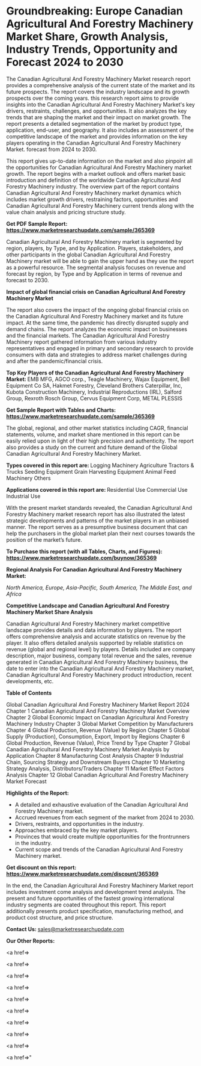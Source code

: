 # Groundbreaking: Europe Canadian Agricultural And Forestry Machinery Market Share, Growth Analysis, Industry Trends, Opportunity and Forecast 2024 to 2030

The Canadian Agricultural And Forestry Machinery Market research report provides a comprehensive analysis of the current state of the market and its future prospects. The report covers the industry landscape and its growth prospects over the coming years. this research report aims to provide insights into the Canadian Agricultural And Forestry Machinery Market's key drivers, restraints, challenges, and opportunities. It also analyzes the key trends that are shaping the market and their impact on market growth. The report presents a detailed segmentation of the market by product type, application, end-user, and geography. It also includes an assessment of the competitive landscape of the market and provides information on the key players operating in the Canadian Agricultural And Forestry Machinery Market. forecast from 2024 to 2030.

This report gives up-to-date information on the market and also pinpoint all the opportunities for Canadian Agricultural And Forestry Machinery market growth. The report begins with a market outlook and offers market basic introduction and definition of the worldwide Canadian Agricultural And Forestry Machinery industry. The overview part of the report contains Canadian Agricultural And Forestry Machinery market dynamics which includes market growth drivers, restraining factors, opportunities and Canadian Agricultural And Forestry Machinery current trends along with the value chain analysis and pricing structure study.

<strong><b>Get PDF Sample Report: <a href=https://www.marketresearchupdate.com/sample/365369>https://www.marketresearchupdate.com/sample/365369</a></b></strong>

Canadian Agricultural And Forestry Machinery market is segmented by region, players, by Type, and by Application. Players, stakeholders, and other participants in the global Canadian Agricultural And Forestry Machinery market will be able to gain the upper hand as they use the report as a powerful resource. The segmental analysis focuses on revenue and forecast by region, by Type and by Application in terms of revenue and forecast to 2030.

<strong><b>Impact of global financial crisis on Canadian Agricultural And Forestry Machinery Market</b></strong>

The report also covers the impact of the ongoing global financial crisis on the Canadian Agricultural And Forestry Machinery market and its future impact. At the same time, the pandemic has directly disrupted supply and demand chains. The report analyzes the economic impact on businesses and the financial markets. The Canadian Agricultural And Forestry Machinery report gathered information from various industry representatives and engaged in primary and secondary research to provide consumers with data and strategies to address market challenges during and after the pandemic/financial crisis.

<strong><b>Top Key Players of the Canadian Agricultural And Forestry Machinery Market:
</b></strong>EMB MFG, AGCO corp., Teagle Machinery, Wajax Equipment, Bell Equipment Co SA, Hakmet Forestry, Cleveland Brothers Caterpillar, Inc, Kubota Construction Machinery, Industrial Reproductions (IRL), Salford Group, Rexroth Rosch Group, Cervus Equipment Corp, METAL PLESSIS<strong><b>
</b></strong>

<strong><b>Get Sample Report with Tables and Charts: <a href=https://www.marketresearchupdate.com/sample/365369>https://www.marketresearchupdate.com/sample/365369</a></b></strong>

The global, regional, and other market statistics including CAGR, financial statements, volume, and market share mentioned in this report can be easily relied upon in light of their high precision and authenticity. The report also provides a study on the current and future demand of the Global Canadian Agricultural And Forestry Machinery Market.

<strong><b>Types covered in this report are:
</b></strong>Logging Machinery
Agriculture Tractors & Trucks
Seeding Equipment
Grain Harvesting Equipment
Animal Feed Machinery
Others<strong><b>
</b></strong>

<strong><b>Applications covered in this report are:
</b></strong>Residential Use
Commercial Use
Industrial Use<strong><b>
</b></strong>

With the present market standards revealed, the Canadian Agricultural And Forestry Machinery market research report has also illustrated the latest strategic developments and patterns of the market players in an unbiased manner. The report serves as a presumptive business document that can help the purchasers in the global market plan their next courses towards the position of the market’s future.

<strong><b>To Purchase this report (with all Tables, Charts, and Figures): <a href=https://www.marketresearchupdate.com/buynow/365369>https://www.marketresearchupdate.com/buynow/365369</a></b></strong>

<strong><b>Regional Analysis For Canadian Agricultural And Forestry Machinery Market:</b></strong>

<em><i>North America, Europe, Asia-Pacific, South America, The Middle East, and Africa</i></em>

<strong><b>Competitive Landscape and Canadian Agricultural And Forestry Machinery Market Share Analysis</b></strong>

Canadian Agricultural And Forestry Machinery market competitive landscape provides details and data information by players. The report offers comprehensive analysis and accurate statistics on revenue by the player. It also offers detailed analysis supported by reliable statistics on revenue (global and regional level) by players. Details included are company description, major business, company total revenue and the sales, revenue generated in Canadian Agricultural And Forestry Machinery business, the date to enter into the Canadian Agricultural And Forestry Machinery market, Canadian Agricultural And Forestry Machinery product introduction, recent developments, etc.

<strong><b>Table of Contents</b></strong>

Global Canadian Agricultural And Forestry Machinery Market Report 2024
Chapter 1 Canadian Agricultural And Forestry Machinery Market Overview
Chapter 2 Global Economic Impact on Canadian Agricultural And Forestry Machinery Industry
Chapter 3 Global Market Competition by Manufacturers
Chapter 4 Global Production, Revenue (Value) by Region
Chapter 5 Global Supply (Production), Consumption, Export, Import by Regions
Chapter 6 Global Production, Revenue (Value), Price Trend by Type
Chapter 7 Global Canadian Agricultural And Forestry Machinery Market Analysis by Application
Chapter 8 Manufacturing Cost Analysis
Chapter 9 Industrial Chain, Sourcing Strategy and Downstream Buyers
Chapter 10 Marketing Strategy Analysis, Distributors/Traders
Chapter 11 Market Effect Factors Analysis
Chapter 12 Global Canadian Agricultural And Forestry Machinery Market Forecast

<strong><b>Highlights of the Report:</b></strong>

- A detailed and exhaustive evaluation of the Canadian Agricultural And Forestry Machinery market.
- Accrued revenues from each segment of the market from 2024 to 2030.
- Drivers, restraints, and opportunities in the industry.
- Approaches embraced by the key market players.
- Provinces that would create multiple opportunities for the frontrunners in the industry.
- Current scope and trends of the Canadian Agricultural And Forestry Machinery market.

<strong><b>Get discount on this report: <a href=https://www.marketresearchupdate.com/discount/365369>https://www.marketresearchupdate.com/discount/365369</a></b></strong>

In the end, the Canadian Agricultural And Forestry Machinery Market report includes investment come analysis and development trend analysis. The present and future opportunities of the fastest growing international industry segments are coated throughout this report. This report additionally presents product specification, manufacturing method, and product cost structure, and price structure.

<strong><b>Contact Us:
</b></strong>sales@marketresearchupdate.com

<strong>Our Other Reports:</strong>

<a href=></a>

<a href=></a>

<a href=></a>

<a href=></a>

<a href=></a>

<a href=></a>

<a href=></a>

<a href=></a>

<a href=></a>

<a href=></a>"
